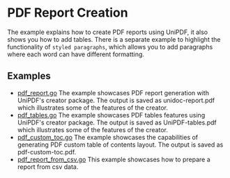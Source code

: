 # PDF Report Creation

The example explains how to create PDF reports using UniPDF, it also shows you how to add tables. There is a separate example to highlight the functionality of `styled paragraphs`, which allows you to add paragraphs where each word can have different formatting.  

## Examples

- [pdf_report.go](pdf_report.go) The example showcases PDF report generation with UniPDF's creator package. The output is saved as unidoc-report.pdf which illustrates some of the features of the creator.
- [pdf_tables.go](pdf_tables.go) The example showcases PDF tables features using UniPDF's creator package. The output is saved as UniPDF-tables.pdf which illustrates some of the features of the creator.
- [pdf_custom_toc.go](pdf_custom_toc.go) The example showcases the capabilities of generating PDF custom table of contents layout. The output is saved as pdf-custom-toc.pdf.
- [pdf_report_from_csv.go](pdf_report_from_csv.go) This example showcases how to prepare a report from csv data.
